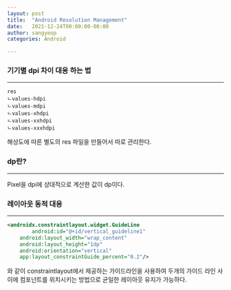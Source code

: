 ```yaml
---
layout: post
title:  "Android Resolution Management"
date:   2021-12-24T00:00:00-00:00
author: sangyeop
categories: Android

---
```


###  기기별 dpi 차이 대응 하는 법

------

```
res
ㄴvalues-hdpi
ㄴvalues-mdpi
ㄴvalues-xhdpi
ㄴvalues-xxhdpi
ㄴvalues-xxxhdpi
```

해상도에 따른 별도의 res 파일을 만들어서 따로 관리한다.



###  dp란?

------

Pixel을 dpi에 상대적으로 계산한 값이 dp이다. 



###  레이아웃 동적 대응

------

```xml
<androidx.constraintlayout.widget.GuideLine
		android:id="@+id/vertical_guideline1"
    android:layout_width="wrap_content"
    android:layout_height="1dp"      
    android:orientation="vertical"
    app:layout_constraintGuide_percent="0.2"/>                                        
```

와 같이 constraintlayout에서 제공하는 가이드라인을 사용하여 두개의 가이드 라인 사이에 컴포넌트를 위치시키는 방법으로 균일한 레이아웃 유지가 가능하다.